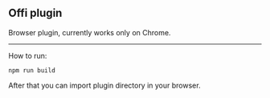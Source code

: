 ## Offi plugin

Browser plugin, currently works only on Chrome.

---

How to run: 
```shell
npm run build
```
After that you can import plugin directory in your browser.